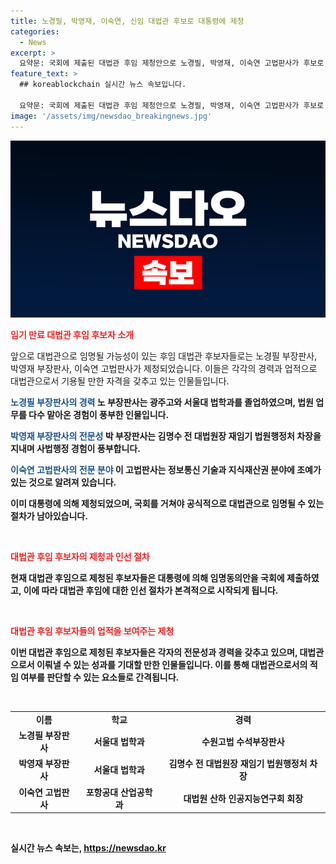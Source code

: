 ```yaml
---
title: 노경필, 박영재, 이숙연, 신임 대법관 후보로 대통령에 제청
categories:
  - News
excerpt: >
  요약문: 국회에 제출된 대법관 후임 제청안으로 노경필, 박영재, 이숙연 고법판사가 후보로 지명됐다. 후임 인선 절차가 시작되며, 노 부장판사는 재판 경력과 법학 전공으로 평가를 받았고, 박 부장판사는 사법 경험이 풍부하며, 이 고법판사는 정보통신 기술과 지식재산권 분야에서 조예가 있다.
feature_text: >
  ## koreablockchain 실시간 뉴스 속보입니다.

  요약문: 국회에 제출된 대법관 후임 제청안으로 노경필, 박영재, 이숙연 고법판사가 후보로 지명됐다. 후임 인선 절차가 시작되며, 노 부장판사는 재판 경력과 법학 전공으로 평가를 받았고, 박 부장판사는 사법 경험이 풍부하며, 이 고법판사는 정보통신 기술과 지식재산권 분야에서 조예가 있다.
image: '/assets/img/newsdao_breakingnews.jpg'
---
```


<p><img src="/assets/img/newsdao_breakingnews.jpg" alt="koreablockchain 속보" /></p>

<p><b><span style="color: #ee2323;">임기 만료 대법관 후임 후보자 소개</span></b></p>

<p>앞으로 대법관으로 임명될 가능성이 있는 후임 대법관 후보자들로는 노경필 부장판사, 박영재 부장판사, 이숙연 고법판사가 제청되었습니다. 이들은 각각의 경력과 업적으로 대법관으로서 기용될 만한 자격을 갖추고 있는 인물들입니다.</p>

<p><b><span style="color: #1a5490;">노경필 부장판사의 경력</span><b>
노 부장판사는 광주고와 서울대 법학과를 졸업하였으며, 법원 업무를 다수 맡아온 경험이 풍부한 인물입니다.</p>

<p><b><span style="color: #1a5490;">박영재 부장판사의 전문성</span><b>
박 부장판사는 김명수 전 대법원장 재임기 법원행정처 차장을 지내며 사법행정 경험이 풍부합니다.</p>

<p><b><span style="color: #1a5490;">이숙연 고법판사의 전문 분야</span><b>
이 고법판사는 정보통신 기술과 지식재산권 분야에 조예가 있는 것으로 알려져 있습니다.</p>

<p>이미 대통령에 의해 제청되었으며, 국회를 거쳐야 공식적으로 대법관으로 임명될 수 있는 절차가 남아있습니다. <p data-ke-size="size16">&nbsp;</p></p>

<p><b><span style="color: #ee2323;">대법관 후임 후보자의 제청과 인선 절차</span></b></p>

<p>현재 대법관 후임으로 제청된 후보자들은 대통령에 의해 임명동의안을 국회에 제출하였고, 이에 따라 대법관 후임에 대한 인선 절차가 본격적으로 시작되게 됩니다. <p data-ke-size="size16">&nbsp;</p></p>

<p><b><span style="color: #ee2323;">대법관 후임 후보자들의 업적을 보여주는 제청</span></b></p>

<p>이번 대법관 후임으로 제청된 후보자들은 각자의 전문성과 경력을 갖추고 있으며, 대법관으로서 이뤄낼 수 있는 성과를 기대할 만한 인물들입니다. 이를 통해 대법관으로서의 적임 여부를 판단할 수 있는 요소들로 간격됩니다. <p data-ke-size="size16">&nbsp;</p></p>

<table>
  <tbody>
    <tr>
      <td style="text-align: center; height: 17px;"><b>이름</b></td>
      <td style="text-align: center; height: 17px;"><b>학교</b></td>
      <td style="text-align: center; height: 17px;"><b>경력</b></td>
    </tr>
    <tr>
      <td style="text-align: center; height: 17px;">노경필 부장판사</td>
      <td style="text-align: center; height: 17px;">서울대 법학과</td>
      <td style="text-align: center; height: 17px;">수원고법 수석부장판사</td>
    </tr>
    <tr>
      <td style="text-align: center; height: 17px;">박영재 부장판사</td>
      <td style="text-align: center; height: 17px;">서울대 법학과</td>
      <td style="text-align: center; height: 17px;">김명수 전 대법원장 재임기 법원행정처 차장</td>
    </tr>
    <tr>
      <td style="text-align: center; height: 17px;">이숙연 고법판사</td>
      <td style="text-align: center; height: 17px;">포항공대 산업공학과</td>
      <td style="text-align: center; height: 17px;">대법원 산하 인공지능연구회 회장</td>
    </tr>
  </tbody>
</table>

<p data-ke-size="size16">&nbsp;</p>
실시간 뉴스 속보는, <a href="https://newsdao.kr" rel="dofollow">https://newsdao.kr</a>


